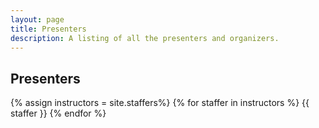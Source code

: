 ```yaml
---
layout: page
title: Presenters
description: A listing of all the presenters and organizers.
---
```


## Presenters

{% assign instructors = site.staffers%}
{% for staffer in instructors %}
{{ staffer }}
{% endfor %}
